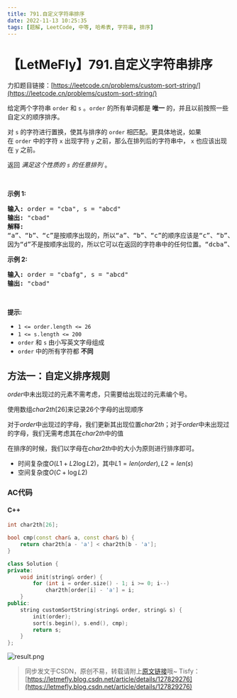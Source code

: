 ```yaml
---
title: 791.自定义字符串排序
date: 2022-11-13 10:25:35
tags: [题解, LeetCode, 中等, 哈希表, 字符串, 排序]
---
```


# 【LetMeFly】791.自定义字符串排序

力扣题目链接：[https://leetcode.cn/problems/custom-sort-string/](https://leetcode.cn/problems/custom-sort-string/)

<p>给定两个字符串 <code>order</code> 和 <code>s</code> 。<code>order</code> 的所有单词都是 <strong>唯一</strong> 的，并且以前按照一些自定义的顺序排序。</p>

<p>对 <code>s</code> 的字符进行置换，使其与排序的&nbsp;<code>order</code>&nbsp;相匹配。更具体地说，如果在&nbsp;<code>order</code>&nbsp;中的字符 <code>x</code> 出现字符 <code>y</code> 之前，那么在排列后的字符串中， <code>x</code>&nbsp;也应该出现在 <code>y</code> 之前。</p>

<p>返回 <em>满足这个性质的 <code>s</code> 的任意排列&nbsp;</em>。</p>

<p>&nbsp;</p>

<p><strong>示例 1:</strong></p>

<pre>
<strong>输入:</strong> order = "cba", s = "abcd"
<strong>输出:</strong> "cbad"
<strong>解释:</strong> 
“a”、“b”、“c”是按顺序出现的，所以“a”、“b”、“c”的顺序应该是“c”、“b”、“a”。
因为“d”不是按顺序出现的，所以它可以在返回的字符串中的任何位置。“dcba”、“cdba”、“cbda”也是有效的输出。</pre>

<p><strong>示例 2:</strong></p>

<pre>
<strong>输入:</strong> order = "cbafg", s = "abcd"
<strong>输出:</strong> "cbad"
</pre>

<p>&nbsp;</p>

<p><strong>提示:</strong></p>

<ul>
	<li><code>1 &lt;= order.length &lt;= 26</code></li>
	<li><code>1 &lt;= s.length &lt;= 200</code></li>
	<li><code>order</code>&nbsp;和&nbsp;<code>s</code>&nbsp;由小写英文字母组成</li>
	<li><code>order</code>&nbsp;中的所有字符都 <strong>不同</strong></li>
</ul>


    
## 方法一：自定义排序规则

$order$中未出现过的元素不需考虑，只需要给出现过的元素编个号。

使用数组$char2th[26]$来记录26个字母的出现顺序

对于$order$中出现过的字母，我们更新其出现位置$char2th$；对于$order$中未出现过的字母，我们无需考虑其在$char2th$中的值

在排序的时候，我们以字母在$char2th$中的大小为原则进行排序即可。

+ 时间复杂度$O(L1 + L2\log L2)$，其中$L1 = len(order), L2 = len(s)$
+ 空间复杂度$O(C + \log L2)$

### AC代码

#### C++

```cpp
int char2th[26];

bool cmp(const char& a, const char& b) {
    return char2th[a - 'a'] < char2th[b - 'a'];
}

class Solution {
private:
    void init(string& order) {
        for (int i = order.size() - 1; i >= 0; i--)
            char2th[order[i] - 'a'] = i;
    }
public:
    string customSortString(string& order, string& s) {
        init(order);
        sort(s.begin(), s.end(), cmp);
        return s;
    }
};
```

![result.png](https://img-blog.csdnimg.cn/22d9bf14b5d84e8ca34af6ec8de954b7.png#pic_center)

> 同步发文于CSDN，原创不易，转载请附上[原文链接](https://blog.tisfy.eu.org/2022/11/13/LeetCode%200791.%E8%87%AA%E5%AE%9A%E4%B9%89%E5%AD%97%E7%AC%A6%E4%B8%B2%E6%8E%92%E5%BA%8F/)哦~
> Tisfy：[https://letmefly.blog.csdn.net/article/details/127829276](https://letmefly.blog.csdn.net/article/details/127829276)
